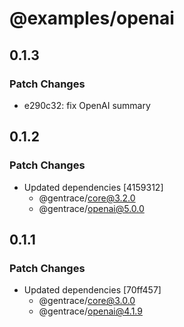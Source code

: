 # @examples/openai

## 0.1.3

### Patch Changes

- e290c32: fix OpenAI summary

## 0.1.2

### Patch Changes

- Updated dependencies [4159312]
  - @gentrace/core@3.2.0
  - @gentrace/openai@5.0.0

## 0.1.1

### Patch Changes

- Updated dependencies [70ff457]
  - @gentrace/core@3.0.0
  - @gentrace/openai@4.1.9
